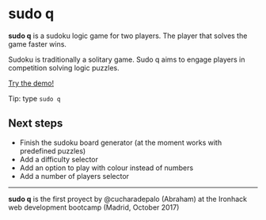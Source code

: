 # sudo q

**sudo q** is a sudoku logic game for two players. The player that solves the game faster wins.

Sudoku is traditionally a solitary game. Sudo q aims to engage players in competition solving logic puzzles.

[Try the demo!](https://cucharadepalo.github.io/sudo-q/)

Tip: type `sudo q`


## Next steps
+ Finish the sudoku board generator (at the moment works with predefined puzzles)
+ Add a difficulty selector
+ Add an option to play with colour instead of numbers
+ Add a number of players selector

----

**sudo q** is the first proyect by @cucharadepalo (Abraham) at the Ironhack web development bootcamp (Madrid, October 2017)

